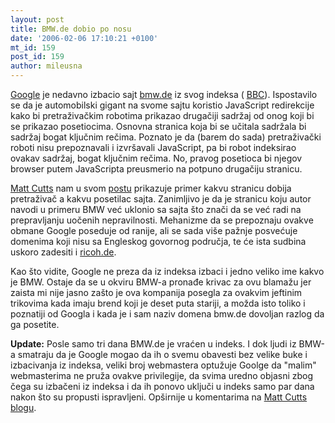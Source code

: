 ```yaml
---
layout: post
title: BMW.de dobio po nosu
date: '2006-02-06 17:10:21 +0100'
mt_id: 159
post_id: 159
author: mileusna
---
```

[Google](http://google.com) je nedavno izbacio sajt [bmw.de](http://www.bmw.de) iz svog indeksa ( [BBC](http://news.bbc.co.uk/2/hi/technology/4685750.stm)). Ispostavilo se da je automobilski gigant na svome sajtu koristio JavaScript redirekcije kako bi pretraživačkim robotima prikazao drugačiji sadržaj od onog koji bi se prikazao posetiocima. Osnovna stranica koja bi se učitala sadržala bi sadržaj bogat ključnim rečima. Poznato je da (barem do sada) pretraživački roboti nisu prepoznavali i izvršavali JavaScript, pa bi robot indeksirao ovakav sadržaj, bogat ključnim rečima. No, pravog posetioca bi njegov browser putem JavaScripta preusmerio na potpuno drugačiju stranicu.

[Matt Cutts](http://www.mattcutts.com/blog/) nam u svom [postu](http://www.mattcutts.com/blog/ramping-up-on-international-webspam/) prikazuje primer kakvu stranicu dobija pretraživač a kakvu posetilac sajta. Zanimljivo je da je stranicu koju autor navodi u primeru BMW već uklonio sa sajta što znači da se već radi na prepravljanju uočenih nepravilnosti. Mehanizme da se prepoznaju ovakve obmane Google poseduje od ranije, ali se sada više pažnje posvećuje domenima koji nisu sa Engleskog govornog područja, te će ista sudbina uskoro zadesiti i [ricoh.de](http://www.ricoh.de/).

Kao što vidite, Google ne preza da iz indeksa izbaci i jedno veliko ime kakvo je BMW. Ostaje da se u okviru BMW-a pronađe krivac za ovu blamažu jer zaista mi nije jasno zašto je ova kompanija posegla za ovakvim jeftinim trikovima kada imaju brend koji je deset puta stariji, a možda isto toliko i poznatiji od Googla i kada je i sam naziv domena bmw.de dovoljan razlog da ga posetite.

**Update:** Posle samo tri dana BMW.de je vrаćen u indeks. I dok ljudi iz BMW-a smatraju da je Google mogao da ih o svemu obavesti bez velike buke i izbacivanja iz indeksa, veliki broj webmastera optužuje Goolge da "malim" webmasterima ne pruža ovakve privilegije, da svima uredno objasni zbog čega su izbačeni iz indeksa i da ih ponovo uključi u indeks samo par dana nakon što su propusti ispravljeni. Opširnije u komentarima na [Matt Cutts blogu](http://www.mattcutts.com/blog/recent-reinclusions/).

